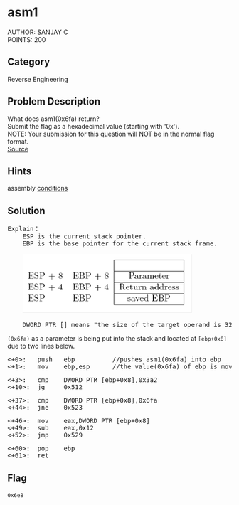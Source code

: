 <h1>asm1</h1>
AUTHOR: SANJAY C<br>
POINTS: 200

<h2>Category</h2>
Reverse Engineering

<h2>Problem Description</h2>
What does asm1(0x6fa) return?<br>
Submit the flag as a hexadecimal value (starting with '0x').<br>
NOTE: Your submission for this question will NOT be in the normal flag format.<br>
<a href="https://github.com/laiyutong/picoCTF_2019_writeup/blob/main/Reverse%20Engineering/asm1/test.S">Source</a>


<h2>Hints</h2>
assembly <a href="https://www.tutorialspoint.com/assembly_programming/assembly_conditions.htm">conditions</a>

<h2>Solution</h2>
<pre class="text">
Explain：
    ESP is the current stack pointer.
    EBP is the base pointer for the current stack frame.<br>
    <img src="https://github.com/laiyutong/picoCTF_2019_writeup/blob/main/Reverse%20Engineering/asm1/EBP%26ESP.png" alt="EBP&ESP"><br>
    DWORD PTR [] means "the size of the target operand is 32 bits"
</pre>

<code>(0x6fa)</code> as a parameter is being put into the stack and located at <code>[ebp+0x8]</code> due to two lines below.<br>

<pre class="text">
<+0>:	push   ebp          //pushes asm1(0x6fa) into ebp
<+1>:	mov    ebp,esp      //the value(0x6fa) of ebp is moved into esp
</pre>

<pre class="text">
<+3>:	cmp    DWORD PTR [ebp+0x8],0x3a2
<+10>:	jg     0x512 <asm1+37>
</pre>

<pre class="text">
<+37>:	cmp    DWORD PTR [ebp+0x8],0x6fa
<+44>:	jne    0x523 <asm1+54>
</pre>

<pre class="text">
<+46>:	mov    eax,DWORD PTR [ebp+0x8]
<+49>:	sub    eax,0x12
<+52>:	jmp    0x529 <asm1+60>
</pre>

<pre class="text">
<+60>:	pop    ebp
<+61>:	ret 
</pre>


<h2>Flag</h2>
<code>0x6e8</code>
